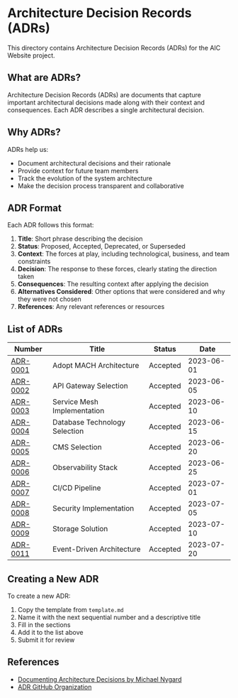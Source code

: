 # Architecture Decision Records (ADRs)

This directory contains Architecture Decision Records (ADRs) for the AIC Website project.

## What are ADRs?

Architecture Decision Records (ADRs) are documents that capture important architectural decisions made along with their context and consequences. Each ADR describes a single architectural decision.

## Why ADRs?

ADRs help us:
- Document architectural decisions and their rationale
- Provide context for future team members
- Track the evolution of the system architecture
- Make the decision process transparent and collaborative

## ADR Format

Each ADR follows this format:

1. **Title**: Short phrase describing the decision
2. **Status**: Proposed, Accepted, Deprecated, or Superseded
3. **Context**: The forces at play, including technological, business, and team constraints
4. **Decision**: The response to these forces, clearly stating the direction taken
5. **Consequences**: The resulting context after applying the decision
6. **Alternatives Considered**: Other options that were considered and why they were not chosen
7. **References**: Any relevant references or resources

## List of ADRs

| Number | Title | Status | Date |
|--------|-------|--------|------|
| [ADR-0001](0001-adopt-mach-architecture.md) | Adopt MACH Architecture | Accepted | 2023-06-01 |
| [ADR-0002](0002-api-gateway-selection.md) | API Gateway Selection | Accepted | 2023-06-05 |
| [ADR-0003](0003-service-mesh-implementation.md) | Service Mesh Implementation | Accepted | 2023-06-10 |
| [ADR-0004](0004-database-technology-selection.md) | Database Technology Selection | Accepted | 2023-06-15 |
| [ADR-0005](0005-cms-selection.md) | CMS Selection | Accepted | 2023-06-20 |
| [ADR-0006](0006-observability-stack.md) | Observability Stack | Accepted | 2023-06-25 |
| [ADR-0007](0007-ci-cd-pipeline.md) | CI/CD Pipeline | Accepted | 2023-07-01 |
| [ADR-0008](0008-security-implementation.md) | Security Implementation | Accepted | 2023-07-05 |
| [ADR-0009](0009-storage-solution.md) | Storage Solution | Accepted | 2023-07-10 |
| [ADR-0011](0011-event-driven-architecture.md) | Event-Driven Architecture | Accepted | 2023-07-20 |

## Creating a New ADR

To create a new ADR:

1. Copy the template from `template.md`
2. Name it with the next sequential number and a descriptive title
3. Fill in the sections
4. Add it to the list above
5. Submit it for review

## References

- [Documenting Architecture Decisions by Michael Nygard](https://cognitect.com/blog/2011/11/15/documenting-architecture-decisions)
- [ADR GitHub Organization](https://adr.github.io/)
